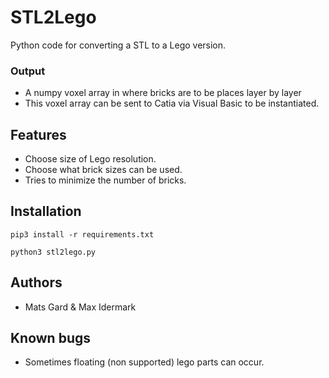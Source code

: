# STL2Lego

Python code for converting a STL to a Lego version.

### Output
- A numpy voxel array in where bricks are to be places layer by layer
- This voxel array can be sent to Catia via Visual Basic to be instantiated.

## Features
- Choose size of Lego resolution.
- Choose what brick sizes can be used.
- Tries to minimize the number of bricks.

## Installation
```
pip3 install -r requirements.txt
```
```
python3 stl2lego.py
```

## Authors
- Mats Gard & Max Idermark

## Known bugs
- Sometimes floating (non supported) lego parts can occur.
